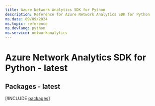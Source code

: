 ```yaml
---
title: Azure Network Analytics SDK for Python
description: Reference for Azure Network Analytics SDK for Python
ms.date: 09/09/2024
ms.topic: reference
ms.devlang: python
ms.service: networkanalytics
---
```

# Azure Network Analytics SDK for Python - latest
## Packages - latest
[!INCLUDE [packages](network-analytics-index.md)]